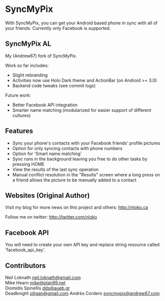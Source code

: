 SyncMyPix
=========

With SyncMyPix, you can get your Android based phone in sync with all of your friends.
Currently only Facebook is supported.

SyncMyPix AL
------------

My (Andrew67) fork of SyncMyPix.

Work so far includes:
- Slight rebranding
- Activities now use Holo Dark theme and ActionBar (on Android >= 3.0)
- Backend code tweaks (see commit logs)

Future work:
- Better Facebook API integration
- Smarter name matching (modularized for easier support of different cultures)

Features
--------

- Sync your phone's contacts with your Facebook friends' profile pictures
- Option for only syncing contacts with phone numbers
- Option for 'Smart name matching'  
- Sync runs in the background leaving you free to do other tasks by pressing HOME
- View the results of the last sync operation 
- Manual conflict resolution in the "Results" screen where a long press on a friend allows the picture to be manually added to a contact

Websites (Original Author)
--------------------------

Visit my blog for more news on this project and others: 
http://nloko.ca

Follow me on twitter:
http://twitter.com/nloko

Facebook API
------------

You will need to create your own API key and replace string resource
called 'facebook_api_key'.

Contributors
------------

Neil Loknath <neil.loknath@gmail.com>  
Mike Hearn <mike@plan99.net>  
Diomidis Spinellis <dds@aueb.gr>  
Deadknight <olligan@gmail.com>
Andrés Cordero <syncmypix@andrew67.com>
